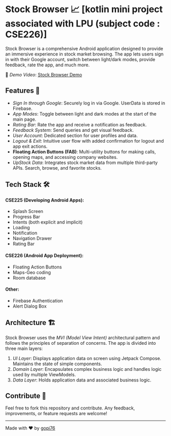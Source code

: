 # Stock Browser 📈   [kotlin mini project associated with LPU (subject code : CSE226)]

Stock Browser is a comprehensive Android application designed to provide an immersive experience in stock market browsing. The app lets users sign in with their Google account, switch between light/dark modes, provide feedback, rate the app, and much more.

🔗 *Demo Video*: [Stock Browser Demo](https://github.com/gopi76/stockbrowser/blob/main/12115851%5BCSE226%5D_096_Stocks%20Browser.mp4)

## Features 🌟

- *Sign In through Google*: Securely log in via Google. UserData is stored in Firebase.
- *App Modes*: Toggle between light and dark modes at the start of the main page.
- *Rating Bar*: Rate the app and receive a notification as feedback.
- *Feedback System*: Send queries and get visual feedback.
- *User Account*: Dedicated section for user profiles and data.
- *Logout & Exit*: Intuitive user flow with added confirmation for logout and app exit actions.
- **Floating Action Buttons (FAB)**: Multi-utility buttons for making calls, opening maps, and accessing company websites.
- *UpStock Data*: Integrates stock market data from multiple third-party APIs. Search, browse, and favorite stocks.

## Tech Stack 🛠

#### CSE225 (Developing Android Apps):
- Splash Screen
- Progress Bar
- Intents (both explicit and implicit)
- Loading 
- Notification
- Navigation Drawer
- Rating Bar

#### CSE226 (Android App Deployment):
- Floating Action Buttons
- Maps-Geo coding
- Room database

#### Other:
- Firebase Authentication
- Alert Dialog Box

## Architecture 🏗

Stock Browser uses the *MVI (Model View Intent)* architectural pattern and follows the principles of separation of concerns. The app is divided into three main layers:

1. *UI Layer*: Displays application data on screen using Jetpack Compose. Maintains the state of simple components.
2. *Domain Layer*: Encapsulates complex business logic and handles logic used by multiple ViewModels.
3. *Data Layer*: Holds application data and associated business logic.

## Contribute 🤝

Feel free to fork this repository and contribute. Any feedback, improvements, or feature requests are welcome!


---

Made with ❤ by [gopi76](https://github.com/gopi76)

